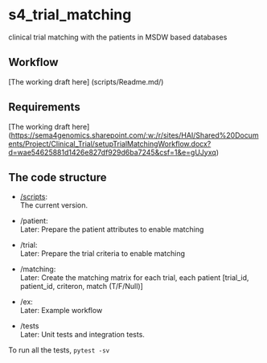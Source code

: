 # s4_trial_matching
clinical trial matching with the patients in MSDW based databases

## Workflow
[The working draft here] (scripts/Readme.md/)

## Requirements
[The working draft here] (https://sema4genomics.sharepoint.com/:w:/r/sites/HAI/Shared%20Documents/Project/Clinical_Trial/setupTrialMatchingWorkflow.docx?d=wae54625881d1426e827df929d6ba7245&csf=1&e=gUJyxq)

## The code structure
* [/scripts](scripts/):  
The current version.

* /patient:  
Later: Prepare the patient attributes to enable matching

* /trial: <br/>
Later: Prepare the trial criteria to enable matching

* /matching: <br>
Later: Create the matching matrix for each trial, each patient [trial_id, patient_id, criteron, match (T/F/Null)]

* /ex:  
Later: Example workflow

* /tests  
Later: Unit tests and integration tests.

To run all the tests,
```pytest -sv```
<!---
## Installation
From the directory of the package,
``` pip install .
```

## Usage
TBD
--->
